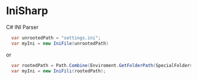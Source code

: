 IniSharp
========

C# INI Parser

  ```csharp
    var unrootedPath = "settings.ini";
    var myIni = new IniFile(unrootedPath)
  ```
  or

  ```csharp
    var rootedPath = Path.Combine(Enviroment.GetFolderPath(SpecialFolders.Desktop),"settings.ini";
    var myIni = new IniFili(rootedPath);
  ```


